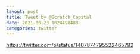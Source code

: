 ```yaml
--- 
layout: post 
title: Tweet by @Scratch_Capital 
date: 2021-06-23 1624498488 
categories: twitter 
--- 
```

https://twitter.com/o/status/1407874795522465792